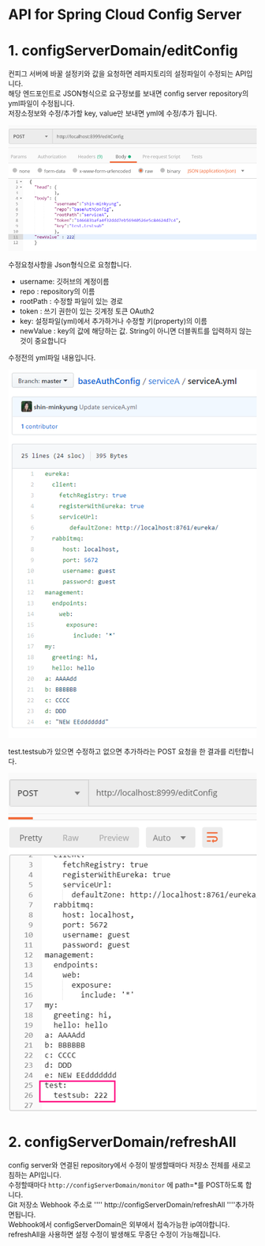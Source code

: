 # API for Spring Cloud Config Server


# 1. configServerDomain/editConfig
컨피그 서버에 바꿀 설정키와 값을 요청하면 레파지토리의 설정파일이 수정되는 API입니다. <br>
해당 엔드포인트로 JSON형식으로 요구정보를 보내면 config server repository의 yml파일이 수정됩니다. <br>
저장소정보와 수정/추가할 key, value만 보내면 yml에 수정/추가 됩니다. <br>


![설정파일 수정요청](./image/config3.png)

수정요청사항을 Json형식으로 요청합니다. 
 - username: 깃허브의 계정이름
 - repo : repository의 이름
 - rootPath : 수정할 파일이 있는 경로
 - token : 쓰기 권한이 있는 깃계정 토큰 OAuth2
 - key: 설정파일(yml)에서 추가하거나 수정할 키(property)의 이름
 - newValue : key의 값에 해당하는 값. String이 아니면 더블쿼트를 입력하지 않는것이 중요합니다
 
 수정전의 yml파일 내용입니다.
 
 ![원래 설정파일](./image/config2.png)
 
 test.testsub가 있으면 수정하고 없으면 추가하라는 POST 요청을 한 결과를 리턴합니다. 
 
 ![요청대로 변경된 설정파일 수정결과](./image/config1.png)
 
 # 2. configServerDomain/refreshAll
 config server와 연결된 repository에서 수정이 발생할때마다 저장소 전체를 새로고침하는 API입니다. <br>
 수정할때마다 <code>http://configServerDomain/monitor</code> 에 path=*를 POST하도록 합니다. <br>
 Git 저장소 Webhook 주소로 '''' http://configServerDomain/refreshAll ''''추가하면됩니다. <br>
 Webhook에서 configServerDomain은 외부에서 접속가능한 ip여야합니다. <br>
 refreshAll을 사용하면 설정 수정이 발생해도 무중단 수정이 가능해집니다. <br>
